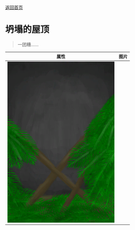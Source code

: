 [返回首页](index.md)  
# 坍塌的屋顶  
> 一团糟……  
  
  属性  |   图片   
 ----  |  ----:   
   |  ![](Sprite/CollapsedRoof.png)   
  

